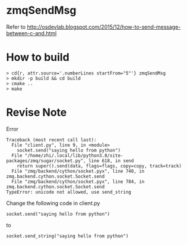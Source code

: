 # zmqSendMsg
Refer to http://osdevlab.blogspot.com/2015/12/how-to-send-message-between-c-and.html


# How to build
```
> cd{r, attr.source='.numberLines startFrom="5"'} zmqSendMsg
> mkdir -p build && cd build
> cmake ..
> make
```

# Revise Note
Error
```
Traceback (most recent call last):
  File "client.py", line 9, in <module>
    socket.send("saying hello from python")
  File "/home/zhi/.local/lib/python3.8/site-packages/zmq/sugar/socket.py", line 618, in send
    return super().send(data, flags=flags, copy=copy, track=track)
  File "zmq/backend/cython/socket.pyx", line 740, in zmq.backend.cython.socket.Socket.send
  File "zmq/backend/cython/socket.pyx", line 784, in zmq.backend.cython.socket.Socket.send
TypeError: unicode not allowed, use send_string
```
Change the following code in client.py
```
socket.send("saying hello from python")
```
to
```
socket.send_string("saying hello from python")
```
